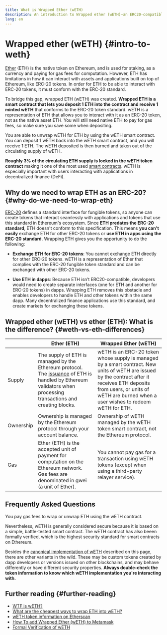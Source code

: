 ```yaml
---
title: What is Wrapped Ether (wETH)
description: An introduction to Wrapped ether (wETH)—an ERC20-compatible wrapper for ether (ETH). 
lang: en
---
```


# Wrapped ether (wETH) {#intro-to-weth}

[Ether](/eth) (ETH) is the native token on Ethereum, and is used for staking, as a currency and paying for gas fees for computation. However, ETH has limitations in how it can interact with assets and applications built on top of Ethereum, like ERC-20 tokens. In order for ETH to be able to interact with ERC-20 tokens, it must conform with the ERC-20 standard.

To bridge this gap, wrapped ETH (wETH) was created. **Wrapped ETH is a smart contract that lets you deposit 1 ETH into the contract and receive 1 minted wETH** that conforms to the ERC-20 token standard. wETH is a representation of ETH that allows you to interact with it as an ERC-20 token, not as the native asset ETH. You will still need native ETH to pay for gas fees, so make sure you save some when depositing. 

You are able to unwrap wETH for ETH by using the wETH smart contract. You can deposit 1 wETH back into the wETH smart contract, and you will receive 1 ETH. The wETH deposited is then burned and taken out of the circulating supply of wETH.

**Roughly 3% of the circulating ETH supply is locked in the wETH token contract** making it one of the most used [smart contracts](/glossary/#smart-contract). wETH is especially important with users interacting with applications in decentralized finance (DeFi).

## Why do we need to wrap ETH as an ERC-20? {#why-do-we-need-to-wrap-eth} 

[ERC-20](/developers/docs/standards/tokens/erc-20/) defines a standard interface for fungible tokens, so anyone can create tokens that interact seamlessly with applications and tokens that use this standard in Ethereum's ecosystem. Since **ETH predates the ERC-20 standard**, ETH doesn't conform to this specification. This means **you can't easily** exchange ETH for other ERC-20 tokens or **use ETH in apps using the ERC-20 standard**. Wrapping ETH gives you the opportunity to do the following:

- **Exchange ETH for ERC-20 tokens**: You cannot exchange ETH directly for other ERC-20 tokens. wETH is a representation of Ether that complies with the ERC-20 fungible token standard and can be exchanged with other ERC-20 tokens. 

- **Use ETH in dapps**: Because ETH isn’t ERC20-compatible, developers would need to create separate interfaces (one for ETH and another for ERC-20 tokens) in dapps. Wrapping ETH removes this obstacle and enables developers to handle ETH and other tokens within the same dapp. Many decentralized finance applications use this standard, and create markets for exchanging these tokens.

## Wrapped ether (wETH) vs ether (ETH): What is the difference? {#weth-vs-eth-differences}


|            | **Ether (ETH)**                                                                                                                                                                                                                 | **Wrapped Ether (wETH)**                                                                                                                                                                                                                                                                                    |
|------------|-----------------------------------------------------------------------------------------------------------------------------------------------------------------------------------------------------------------------------|---------------------------------------------------------------------------------------------------------------------------------------------------------------------------------------------------------------------------------------------------------------------------------------------------------|
| Supply     | The supply of ETH is managed by the Ethereum protocol. The [issuance](/roadmap/merge/issuance) of ETH is handled by Ethereum validators when processing transactions and creating blocks.                           | wETH is an ERC-20 token whose supply is managed by a smart contract. New units of wETH are issued by the contract after it receives ETH deposits from users, or units of wETH are burned when a user wishes to redeem wETH for ETH.                                                                                                                                        |
| Ownership  | Ownership is managed by the Ethereum protocol through your account balance.  | Ownership of wETH managed by the wETH token smart contract, not the Ethereum protocol.                                                                                                                                         |
| Gas        | Ether (ETH) is the accepted unit of payment for computation on the Ethereum network. Gas fees are denominated in gwei (a unit of Ether).                                                                                    | You cannot pay gas for a transaction using wETH tokens (except when using a third-party relayer service).                                                                                                                                                                                              |

## Frequently Asked Questions
 
<ExpandableCard title="Do you pay to wrap/unwrap ETH?" eventCategory="/wrapped-ether" eventName="clicked Do you pay to wrap/unwrap ETH?">

You pay gas fees to wrap or unwrap ETH using the wETH contract.

</ExpandableCard>

<ExpandableCard title="Is wETH safe?" eventCategory="/wrapped-ether" eventName="clicked Is wETH safe?">

Nevertheless, wETH is generally considered secure because it is based on a simple, battle-tested smart contract. The wETH contract has also beeen formally verified, which is the highest security standard for smart contracts on Ethereum.

</ExpandableCard>

<ExpandableCard title="Why am I seeing different wETH tokens?" eventCategory="/wrapped-ether" eventName="clicked Why am I seeing different wETH tokens?">

Besides the [canonical implementation of wETH](https://blog.0xproject.com/canonical-weth-a9aa7d0279dd) described on this page, there are other variants in the wild. These may be custom tokens created by dapp developers or versions issued on other blockchains, and may behave differently or have different security properties. **Always double-check the token information to know which wETH implementation you're interacting with.**

</ExpandableCard>

## Further reading {#further-reading}
- [WTF is wETH?](https://weth.io/)
- [What are the cheapest ways to wrap ETH into wETH?](https://medium.com/@therugpush/cheapest-way-to-wrap-eth-into-weth-446cf1ddccf7) 
- [wETH token information on Etherscan](https://etherscan.io/token/0xc02aaa39b223fe8d0a0e5c4f27ead9083c756cc2)
- [How To add Wrapped Ether (wETH) to Metamask](https://isitcrypto.com/add-weth-to-metamask/)
- [Formal Verification of wETH](https://zellic.io/blog/formal-verification-weth)
